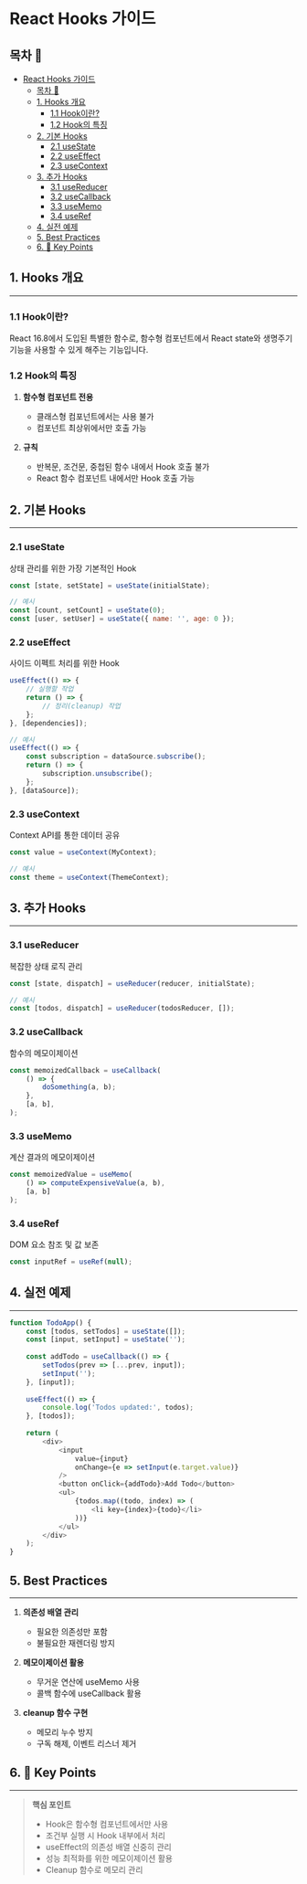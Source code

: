 # React Hooks 가이드

## 목차 📑
- [React Hooks 가이드](#react-hooks-가이드)
  - [목차 📑](#목차-)
  - [1. Hooks 개요](#1-hooks-개요)
    - [1.1 Hook이란?](#11-hook이란)
    - [1.2 Hook의 특징](#12-hook의-특징)
  - [2. 기본 Hooks](#2-기본-hooks)
    - [2.1 useState](#21-usestate)
    - [2.2 useEffect](#22-useeffect)
    - [2.3 useContext](#23-usecontext)
  - [3. 추가 Hooks](#3-추가-hooks)
    - [3.1 useReducer](#31-usereducer)
    - [3.2 useCallback](#32-usecallback)
    - [3.3 useMemo](#33-usememo)
    - [3.4 useRef](#34-useref)
  - [4. 실전 예제](#4-실전-예제)
  - [5. Best Practices](#5-best-practices)
  - [6. 🔑 Key Points](#6--key-points)

## 1. Hooks 개요
---------------------------------------------------

### 1.1 Hook이란?
React 16.8에서 도입된 특별한 함수로, 함수형 컴포넌트에서 React state와 생명주기 기능을 사용할 수 있게 해주는 기능입니다.

### 1.2 Hook의 특징
1. **함수형 컴포넌트 전용**
   - 클래스형 컴포넌트에서는 사용 불가
   - 컴포넌트 최상위에서만 호출 가능

2. **규칙**
   - 반복문, 조건문, 중첩된 함수 내에서 Hook 호출 불가
   - React 함수 컴포넌트 내에서만 Hook 호출 가능

## 2. 기본 Hooks
---------------------------------------------------

### 2.1 useState
상태 관리를 위한 가장 기본적인 Hook

```javascript
const [state, setState] = useState(initialState);

// 예시
const [count, setCount] = useState(0);
const [user, setUser] = useState({ name: '', age: 0 });
```

### 2.2 useEffect
사이드 이펙트 처리를 위한 Hook

```javascript
useEffect(() => {
    // 실행할 작업
    return () => {
        // 정리(cleanup) 작업
    };
}, [dependencies]);

// 예시
useEffect(() => {
    const subscription = dataSource.subscribe();
    return () => {
        subscription.unsubscribe();
    };
}, [dataSource]);
```

### 2.3 useContext
Context API를 통한 데이터 공유

```javascript
const value = useContext(MyContext);

// 예시
const theme = useContext(ThemeContext);
```

## 3. 추가 Hooks
---------------------------------------------------

### 3.1 useReducer
복잡한 상태 로직 관리

```javascript
const [state, dispatch] = useReducer(reducer, initialState);

// 예시
const [todos, dispatch] = useReducer(todosReducer, []);
```

### 3.2 useCallback
함수의 메모이제이션

```javascript
const memoizedCallback = useCallback(
    () => {
        doSomething(a, b);
    },
    [a, b],
);
```

### 3.3 useMemo
계산 결과의 메모이제이션

```javascript
const memoizedValue = useMemo(
    () => computeExpensiveValue(a, b),
    [a, b]
);
```

### 3.4 useRef
DOM 요소 참조 및 값 보존

```javascript
const inputRef = useRef(null);
```

## 4. 실전 예제
---------------------------------------------------

```javascript
function TodoApp() {
    const [todos, setTodos] = useState([]);
    const [input, setInput] = useState('');
    
    const addTodo = useCallback(() => {
        setTodos(prev => [...prev, input]);
        setInput('');
    }, [input]);
    
    useEffect(() => {
        console.log('Todos updated:', todos);
    }, [todos]);
    
    return (
        <div>
            <input
                value={input}
                onChange={e => setInput(e.target.value)}
            />
            <button onClick={addTodo}>Add Todo</button>
            <ul>
                {todos.map((todo, index) => (
                    <li key={index}>{todo}</li>
                ))}
            </ul>
        </div>
    );
}
```

## 5. Best Practices
---------------------------------------------------

1. **의존성 배열 관리**
   - 필요한 의존성만 포함
   - 불필요한 재렌더링 방지

2. **메모이제이션 활용**
   - 무거운 연산에 useMemo 사용
   - 콜백 함수에 useCallback 활용

3. **cleanup 함수 구현**
   - 메모리 누수 방지
   - 구독 해제, 이벤트 리스너 제거

## 6. 🔑 Key Points
---------------------------------------------------

> **핵심 포인트**
> - Hook은 함수형 컴포넌트에서만 사용
> - 조건부 실행 시 Hook 내부에서 처리
> - useEffect의 의존성 배열 신중히 관리
> - 성능 최적화를 위한 메모이제이션 활용
> - Cleanup 함수로 메모리 관리